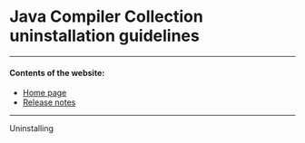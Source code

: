 # Java Compiler Collection uninstallation guidelines

---
#### Contents of the website:

 - [Home page](..)
 - [Release notes](./release-notes)
 
---

Uninstalling 
